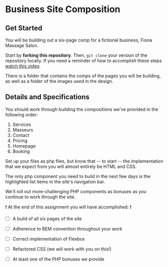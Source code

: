 # Business Site Composition

## Get Started

You will be building out a six-page comp for a fictional business, Fiona Massage Salon.

Start by **forking this repository**. Then, `git clone` your version of the repository locally. If you need a reminder of how to accomplish these steps [watch this video](https://www.youtube.com/watch?v=C9EoOJ7tPk4&index=1&list=PLNRCqj5kkBAVWzo8lGLMK3CkAcxBjk2hK).

There is a folder that contains the comps of the pages you will be building, as well as a folder of the images used in the design. 

## Details and Specifications

You should work through building the compositions we've provided in the following order:
1. Services
2. Masseurs
3. Contact
4. Pricing
5. Homepage
6. Booking

Set up your files as php files, but know that -- to start -- the implementation that we expect from you will almost entirely be HTML and CSS. 

The only php component you need to build in the next few days is the highlighted list items in the site's navigation bar.

We'll roll out more-challenging PHP components as bonuses as you continue to work through the site.

:exclamation: At the end of this assignment you will have accomplished: :exclamation:
- [ ] A build of all six pages of the site
- [ ] Adherence to BEM convention throughout your work
- [ ] Correct implementation of Flexbox
- [ ] Refactored CSS (we will work with you on this!)
- [ ] At least one of the PHP bonuses we provide



